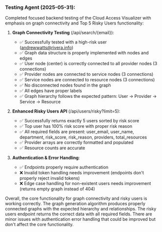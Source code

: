 ### Testing Agent (2025-05-31):
Completed focused backend testing of the Cloud Access Visualizer with emphasis on graph connectivity and Top 5 Risky Users functionality:

1. **Graph Connectivity Testing** (/api/search/{email}):
   - ✅ Successfully tested with a high-risk user (andrewwatts@rivera.info)
   - ✅ Graph data structure is properly implemented with nodes and edges
   - ✅ User node (center) is correctly connected to all provider nodes (3 connections)
   - ✅ Provider nodes are connected to service nodes (3 connections)
   - ✅ Service nodes are connected to resource nodes (3 connections)
   - ✅ No disconnected nodes found in the graph
   - ✅ All edges have proper labels
   - ✅ Graph hierarchy follows the expected pattern: User → Provider → Service → Resource

2. **Enhanced Risky Users API** (/api/users/risky?limit=5):
   - ✅ Successfully returns exactly 5 users sorted by risk score
   - ✅ Top user has 100% risk score with proper risk reason
   - ✅ All required fields are present: user_email, user_name, department, risk_score, risk_reason, providers, total_resources
   - ✅ Provider arrays are correctly formatted and populated
   - ✅ Resource counts are accurate

3. **Authentication & Error Handling**:
   - ✅ Endpoints properly require authentication
   - ❌ Invalid token handling needs improvement (endpoints don't properly reject invalid tokens)
   - ❌ Edge case handling for non-existent users needs improvement (returns empty graph instead of 404)

Overall, the core functionality for graph connectivity and risky users is working correctly. The graph generation algorithm produces properly connected graphs with the expected hierarchy and relationships. The risky users endpoint returns the correct data with all required fields. There are minor issues with authentication error handling that could be improved but don't affect the core functionality.